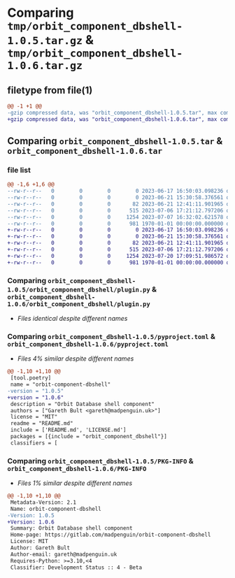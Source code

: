 # Comparing `tmp/orbit_component_dbshell-1.0.5.tar.gz` & `tmp/orbit_component_dbshell-1.0.6.tar.gz`

## filetype from file(1)

```diff
@@ -1 +1 @@
-gzip compressed data, was "orbit_component_dbshell-1.0.5.tar", max compression
+gzip compressed data, was "orbit_component_dbshell-1.0.6.tar", max compression
```

## Comparing `orbit_component_dbshell-1.0.5.tar` & `orbit_component_dbshell-1.0.6.tar`

### file list

```diff
@@ -1,6 +1,6 @@
--rw-r--r--   0        0        0        0 2023-06-17 16:50:03.098236 orbit_component_dbshell-1.0.5/LICENSE.md
--rw-r--r--   0        0        0        0 2023-06-21 15:30:58.376561 orbit_component_dbshell-1.0.5/README.md
--rw-r--r--   0        0        0       82 2023-06-21 12:41:11.901965 orbit_component_dbshell-1.0.5/orbit_component_dbshell/__init__.py
--rw-r--r--   0        0        0      515 2023-07-06 17:21:12.797206 orbit_component_dbshell-1.0.5/orbit_component_dbshell/plugin.py
--rw-r--r--   0        0        0     1254 2023-07-07 16:32:02.621578 orbit_component_dbshell-1.0.5/pyproject.toml
--rw-r--r--   0        0        0      981 1970-01-01 00:00:00.000000 orbit_component_dbshell-1.0.5/PKG-INFO
+-rw-r--r--   0        0        0        0 2023-06-17 16:50:03.098236 orbit_component_dbshell-1.0.6/LICENSE.md
+-rw-r--r--   0        0        0        0 2023-06-21 15:30:58.376561 orbit_component_dbshell-1.0.6/README.md
+-rw-r--r--   0        0        0       82 2023-06-21 12:41:11.901965 orbit_component_dbshell-1.0.6/orbit_component_dbshell/__init__.py
+-rw-r--r--   0        0        0      515 2023-07-06 17:21:12.797206 orbit_component_dbshell-1.0.6/orbit_component_dbshell/plugin.py
+-rw-r--r--   0        0        0     1254 2023-07-20 17:09:51.986572 orbit_component_dbshell-1.0.6/pyproject.toml
+-rw-r--r--   0        0        0      981 1970-01-01 00:00:00.000000 orbit_component_dbshell-1.0.6/PKG-INFO
```

### Comparing `orbit_component_dbshell-1.0.5/orbit_component_dbshell/plugin.py` & `orbit_component_dbshell-1.0.6/orbit_component_dbshell/plugin.py`

 * *Files identical despite different names*

### Comparing `orbit_component_dbshell-1.0.5/pyproject.toml` & `orbit_component_dbshell-1.0.6/pyproject.toml`

 * *Files 4% similar despite different names*

```diff
@@ -1,10 +1,10 @@
 [tool.poetry]
 name = "orbit-component-dbshell"
-version = "1.0.5"
+version = "1.0.6"
 description = "Orbit Database shell component"
 authors = ["Gareth Bult <gareth@madpenguin.uk>"]
 license = "MIT"
 readme = "README.md"
 include = ['README.md', 'LICENSE.md']
 packages = [{include = "orbit_component_dbshell"}]
 classifiers = [
```

### Comparing `orbit_component_dbshell-1.0.5/PKG-INFO` & `orbit_component_dbshell-1.0.6/PKG-INFO`

 * *Files 1% similar despite different names*

```diff
@@ -1,10 +1,10 @@
 Metadata-Version: 2.1
 Name: orbit-component-dbshell
-Version: 1.0.5
+Version: 1.0.6
 Summary: Orbit Database shell component
 Home-page: https://gitlab.com/madpenguin/orbit-component-dbshell
 License: MIT
 Author: Gareth Bult
 Author-email: gareth@madpenguin.uk
 Requires-Python: >=3.10,<4
 Classifier: Development Status :: 4 - Beta
```

